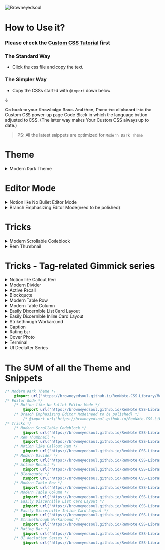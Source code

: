![Browneyedsoul](https://user-images.githubusercontent.com/56161102/134761779-cd39ce14-3ea5-433f-9a14-d642f52c7e5e.png)


# How to Use it?

### Please check the [Custom CSS Tutorial](https://forum.remnote.io/t/what-is-custom-css-and-how-do-i-use-it/1231) first

### The Standard Way
- Click the css file and copy the text.

### The Simpler Way
- Copy the CSSs started with `@import` down below

↓

Go back to your Knowledge Base. And then, Paste the clipboard into the Custom CSS power-up page Code Block in which the language button adjusted to CSS. (The latter way makes Your Custom CSS always up to date.)

> PS: All the latest snippets are optimized for `Modern Dark Theme`

# Theme

<details> 
    <summary>Modern Dark Theme</summary>

```css
@import url("https://browneyedsoul.github.io/RemNote-CSS-Library/Modern%20Dark%20Theme.css");
```

<div>
	<img src="https://raw.githubusercontent.com/browneyedsoul/ImageRepository/main/Modern%20Dark%20Theme.png?token=ANMPGTXQWZX64HU6J6A5LGLBYSH5I">
</div>
</details>


# Editor Mode
<details> 
    <summary>Notion like No Bullet Editor Mode</summary> 

```css
@import url("https://browneyedsoul.github.io/RemNote-CSS-Library/Notion%20like%20No%20Bullet%20Editor%20Mode.css"); 
```
<h2>What is the purpose of this Snippet?</h2> 
	<ul>
		<li>For those who are thinking that Bullet-based Outliner Editor is way too cluttered with crowded bullet points.</li>
		<li>Combined UX : Block based Notion Editor + Outliner</li>
	</ul>
<h2>Use case</h2>
	<img src="https://user-images.githubusercontent.com/56161102/146399780-efbefb64-dd60-4878-a7a0-9e84e74ce770.gif">
	<img src="https://user-images.githubusercontent.com/56161102/144811607-55235118-c43c-47f2-8eae-7b2424d4f0db.png"><br>
	<img src="https://user-images.githubusercontent.com/56161102/144810507-83ed2e6a-cb6e-452a-9e26-2eb794e8442e.png">
</details>


<details> 
    <summary>Branch Emphasizing Editor Mode(need to be polished)</summary>

```css
@import url("https://browneyedsoul.github.io/RemNote-CSS-Library/Branch%20Emphasizing%20Mode.css"); 
```	
<img src="https://user-images.githubusercontent.com/56161102/135745657-5daffdc3-6e95-4bc8-9bd3-14619397be0f.png">
</details>



# Tricks

<details> 
    <summary>Modern Scrollable Codeblock</summary>

```css
 @import url("https://browneyedsoul.github.io/RemNote-CSS-Library/Modern%20Scrollable%20Code%20Block.css");
```
<img src ="https://user-images.githubusercontent.com/56161102/146404024-09d18a56-5c18-4699-8228-b8db8ba0b3c1.gif">
<img src ="https://user-images.githubusercontent.com/56161102/138455986-b8fd0d40-7dea-4d25-b14b-d394dd5744cc.png">
</details>

<details> 
    <summary>Rem Thumbnail</summary>

```css
@import url("https://browneyedsoul.github.io/RemNote-CSS-Library/Rem%20Thumbnail.css");
```
<br>
<h2>What is the purpose of this Snippet?</h2>
<h2>Use case</h2>
<img src ="https://user-images.githubusercontent.com/56161102/146559784-77b87fb2-6450-43a5-9926-bcd92507ee81.gif">
<img src ="https://user-images.githubusercontent.com/56161102/146574898-8c7c725a-ace3-4e4e-98ee-cb61ed72d972.png">
</details>



# Tricks - Tag-related Gimmick series
<details> 
    <summary>Notion like Callout Rem</summary>

```css
@import url("https://browneyedsoul.github.io/RemNote-CSS-Library/Notion%20like%20Callout%20Rem.css");
```
<img src="https://user-images.githubusercontent.com/56161102/133299689-ec0a686b-7377-4871-bf7a-2c49e7e3a62e.gif">
<img src="https://user-images.githubusercontent.com/56161102/146571056-077600a5-d68e-4328-b06c-d3a144aa97b3.gif">
<img src="https://user-images.githubusercontent.com/56161102/146570763-788094df-13e3-472f-af80-859a0250afb3.png">
</details>

<details> 
    <summary>Modern Divider</summary>

```css
@import url("https://browneyedsoul.github.io/RemNote-CSS-Library/Modern%20Divider.css"); 
```
<img src="https://user-images.githubusercontent.com/56161102/129580147-c0507bcc-a4d1-4522-b48d-d7efdf831e0f.gif">
<img src="https://user-images.githubusercontent.com/56161102/146560349-4c0e41c1-49c5-4ebc-bb15-c1429f6ca7aa.gif">
</details>

<details> 
    <summary>Active Recall</summary>

```css
@import url("https://browneyedsoul.github.io/RemNote-CSS-Library/Active%20Recall.css");
```
<img src="https://user-images.githubusercontent.com/56161102/146560418-7044909a-7b8d-4a9a-b6ca-af4325ad556b.gif">
</details>

<details> 
    <summary>Blockquote</summary>

```css
@import url("https://browneyedsoul.github.io/RemNote-CSS-Library/Blockquote.css");
```
<h2>What is the purpose of this Snippet?</h2>
<h2>Use case</h2>
</details>

<details> 
    <summary>Modern Table Row</summary>

```css
@import url("https://browneyedsoul.github.io/RemNote-CSS-Library/Modern%20Table%20Row.css");
```
<img src="https://forum.remnote.io/uploads/default/original/2X/7/7ad718829a7738ca1ad75e0ee35c36494d37c0f9.gif">
<br>
<h3>Feature</h3>
<ul>
	<li>Column Width Adjustment by Tagging to the Title bar</li>
		<img src="https://forum.remnote.io/uploads/default/original/2X/8/8ae892cd66862b9115bbbe74a0a3f1246b8a79e3.gif">
	<li>Hacky Method to Changing Row table to Use Column Table</li>
</ul>
</details>

<details> 
    <summary>Modern Table Column</summary>

```css
@import url("https://browneyedsoul.github.io/RemNote-CSS-Library/Modern%20Table%20Column.css");
```
<img src="https://user-images.githubusercontent.com/56161102/146405230-a133fde0-4c0b-48d9-aab3-71ccfc767c70.gif">
</details>

<details> 
    <summary>Easily Discernible List Card Layout</summary>

```css
@import url("https://browneyedsoul.github.io/RemNote-CSS-Library/Easily%20Discernible%20List%20Card%20Layout.css"); 
```
<h2>What is the purpose of this Snippet?</h2>
<h2>Use case</h2>
<img src="https://user-images.githubusercontent.com/56161102/139407710-45d2ba43-d5c0-4314-9719-4676d4b41575.gif">
<br>
<div>
	<ul>
		<h2>Before</h2>
		<br><img src="https://user-images.githubusercontent.com/56161102/139383660-5224879e-7245-4e0b-b7b6-c6e1da9156ce.png">
		<h2>After</h2>
		<br><img src="https://user-images.githubusercontent.com/56161102/139383178-ba6c3cef-d5d6-4980-9397-345048a0bc87.png">
		All you need to do is just guess how long the front-side width size is, and then tag to each Answer Part of the Card (each rem Individually)
		<ul>
			<li><span style="font-family: Courier; color: yellow;">w120</span> → Front width 120px</li>
			<li><span style="font-family: Courier; color: yellow;">w150</span> → Front width 150px</li>
			<li><span style="font-family: Courier; color: yellow;">w180</span> → Front width 180px</li>
			<li><span style="font-family: Courier; color: yellow;">w210</span> → Front width 210px</li>
			<li><span style="font-family: Courier; color: yellow;">w240</span> → Front width 240px</li>
			<li><span style="font-family: Courier; color: yellow;">w270</span> → Front width 270px</li>
			<li><span style="font-family: Courier; color: yellow;">w300</span> → Front width 300px</li>
			<li><span style="font-family: Courier; color: yellow;">w330</span> → Front width 330px</li>
			<li><span style="font-family: Courier; color: yellow;">w360</span> → Front width 360px</li>
			<li><span style="font-family: Courier; color: yellow;">w390</span> → Front width 390px</li>
			<li><span style="font-family: Courier; color: yellow;">w420</span> → Front width 420px</li>
			<li><span style="font-family: Courier; color: yellow;">w450</span> → Front width 450px</li>
			<li><span style="font-family: Courier; color: yellow;">w480</span> → Front width 480px</li>
		</ul>
	</ul>
</div>
</details>



<details> 
    <summary>Easily Discernible Inline Card Layout</summary>

```css
@import url("https://browneyedsoul.github.io/RemNote-CSS-Library/Easily%20Discernible%20Inline%20Card%20layout.css");
```
<div>
	<ul>
		<h2>Before</h2>
		<br><img src="https://user-images.githubusercontent.com/56161102/138023258-357e00c1-8806-4302-8e1f-4bc4d6499b3f.png">
		<h2>After</h2>
		<br><img src="https://user-images.githubusercontent.com/56161102/138023272-01494a0c-9e53-4768-a531-65f62bfcf49e.png">
		<br><img src="https://user-images.githubusercontent.com/56161102/138453737-cc4e4dac-5aff-4ce4-a320-622d4697e7cd.png">
	</ul>
</div>
</details>

<details> 
    <summary>Strikethrough Workaround</summary>

```css
@import url("https://browneyedsoul.github.io/RemNote-CSS-Library/Strikethrough.css");
```
<img src="https://user-images.githubusercontent.com/56161102/146559953-0e34a3a8-340c-42f5-b3e2-cd0a8f8afa10.gif">
</details>

<details> 
    <summary>Caption</summary>

```css
@import url("https://browneyedsoul.github.io/RemNote-CSS-Library/Image%2C%20Codeblock%20Caption%20like%20in%20Notion.css");
```
<img src="">
</details>

<details> 
    <summary>Rating bar</summary>

```css
@import url("https://browneyedsoul.github.io/RemNote-CSS-Library/Prepositive%20Rating%20Bar.css"); 
```
<img src="">
</details>

<details> 
    <summary>Cover Photo</summary>

```css
@import url("https://browneyedsoul.github.io/RemNote-CSS-Library/");
```
<div>
	<ol>
		<li>Make CSS Template on Custom CSS<br><img src="https://user-images.githubusercontent.com/56161102/129580692-22c7710d-af5c-4939-b44b-a8857493965d.png"></li>
		<li>Add image url, Name the tag<br><img src="https://user-images.githubusercontent.com/56161102/129580723-950620ac-7077-4cee-9f52-79329713f98a.jpeg"></li>
		<li>Tag to the Rem-title
			<br><img src="https://user-images.githubusercontent.com/56161102/129580757-d230aa8c-537e-4965-8c9d-931862c51e58.jpeg">
			<br><img src="https://user-images.githubusercontent.com/56161102/129580770-bab49a86-f72c-4313-b172-4d3a4e1d383e.jpeg"></li>
		<li>Adjust <span style="font-family: Courier; color: yellow;">background-size on your tastes. 
			<br>➊ background-size: 100% 100%; ➞ Full responsive but the image can be ugly.
			<br>➋ background-size: contain; ➞ Height fixed, Responsive to width but some margins can be made.
			<br>➌ background-size: cover; ➞ I don’t care about the cover image cropped.
			Hope new revamped big update version could be more intuitive. 🙂</li>
	</ol>  
</div>
</details>

<details> 
    <summary>Terminal</summary>

```css
@import url("https://browneyedsoul.github.io/RemNote-CSS-Library/Terminal.css");
```
<img src="https://user-images.githubusercontent.com/56161102/131240536-c039347c-3fce-4cc4-a568-048606a4d383.png">
</details>

<details> 
    <summary>UI Declutter Series</summary>

```css
@import url("https://browneyedsoul.github.io/RemNote-CSS-Library/UI%20Declutter%20Series/RemNote%20UIUX-Declutter.css");
```
<img src="">
</details>



# The SUM of all the Theme and Snippets

```css
/* Modern Dark Theme */
	@import url("https://browneyedsoul.github.io/RemNote-CSS-Library/Modern%20Dark%20Theme.css");
/* Editor Mode */
	/* Notion like No Bullet Editor Mode */
		@import url("https://browneyedsoul.github.io/RemNote-CSS-Library/Notion%20like%20No%20Bullet%20Editor%20Mode.css"); 
	/* Branch Emphasizing Editor Mode(need to be polished) */
		/* @import url("https://browneyedsoul.github.io/RemNote-CSS-Library/"); */
/* Tricks */
	/* Modern Scrollable Codeblock */
		@import url("https://browneyedsoul.github.io/RemNote-CSS-Library/Modern%20Scrollable%20Code%20Block.css");
	/* Rem Thumbnail */
		@import url("https://browneyedsoul.github.io/RemNote-CSS-Library/Rem%20Thumbnail.css");
	/* Notion like Callout Rem */
		@import url("https://browneyedsoul.github.io/RemNote-CSS-Library/Notion%20like%20Callout%20Rem.css");
	/* Modern Divider */
		@import url("https://browneyedsoul.github.io/RemNote-CSS-Library/Modern%20Divider.css"); 
	/* Active Recall */
		@import url("https://browneyedsoul.github.io/RemNote-CSS-Library/Active%20Recall.css");
	/* Blockquote */
		@import url("https://browneyedsoul.github.io/RemNote-CSS-Library/Blockquote.css");
	/* Modern Table Row */
		@import url("https://browneyedsoul.github.io/RemNote-CSS-Library/Modern%20Table%20Row.css");
	/* Modern Table Column */
		@import url("https://browneyedsoul.github.io/RemNote-CSS-Library/Modern%20Table%20Column.css");
	/* Easily Discernible List Card Layout */
		@import url("https://browneyedsoul.github.io/RemNote-CSS-Library/Easily%20Discernible%20List%20Card%20Layout.css");
	/* Easily Discernible Inline Card Layout */
		@import url("https://browneyedsoul.github.io/RemNote-CSS-Library/Easily%20Discernible%20Inline%20Card%20layout.css");
	/* Strikethrough Workaround */
		@import url("https://browneyedsoul.github.io/RemNote-CSS-Library/Strikethrough.css");
	/* Rating Bar */
		@import url("https://browneyedsoul.github.io/RemNote-CSS-Library/Prepositive%20Rating%20Bar.css"); 
	/* UI Declutter Series */
		@import url("https://browneyedsoul.github.io/RemNote-CSS-Library/UI%20Declutter%20Series/RemNote%20UIUX-Declutter.css");
```
